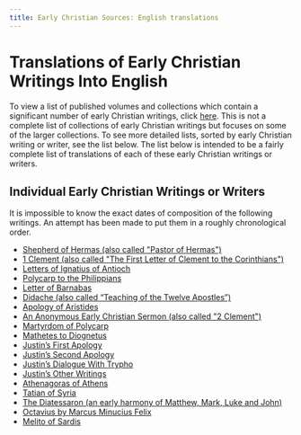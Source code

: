 ```yaml
---
title: Early Christian Sources: English translations
---
```


# Translations of Early Christian Writings Into English

To view a list of published volumes and collections which contain a significant number of early Christian writings, click [here](publishedcollections.html). This is not a complete list of collections of early Christian writings but focuses on some of the larger collections. To see more detailed lists, sorted by early Christian writing or writer, see the list below. The list below is intended to be a fairly complete list of translations of each of these early Christian writings or writers. 

## Individual Early Christian Writings or Writers

It is impossible to know the exact dates of composition of the following writings. An attempt has been made to put them in a roughly chronological order.

* [Shepherd of Hermas (also called "Pastor of Hermas")](shepherdofhermas.html)
* [1 Clement (also called "The First Letter of Clement to the Corinthians")](1clement.html)
* [Letters of Ignatius of Antioch](ignatiusofantioch.html)
* [Polycarp to the Philippians](polycarptothephilippians.html)
* [Letter of Barnabas](barnabas.html)
* [Didache (also called “Teaching of the Twelve Apostles”)](didache.html)
* [Apology of Aristides](apologyofaristides.html)
* [An Anonymous Early Christian Sermon (also called "2 Clement")](2clement.html)
* [Martyrdom of Polycarp](martyrdomofpolycarp.html)
* [Mathetes to Diognetus](diognetus.html)
* [Justin’s First Apology](justin-firstapology.html)
* [Justin’s Second Apology](justin-secondapology.html)
* [Justin’s Dialogue With Trypho](justin-dialoguewithtrypho.html)
* [Justin’s Other Writings](justin-other.html) 
* [Athenagoras of Athens](athenagorasofathens.html)
* [Tatian of Syria](tatian.html)
* [The Diatessaron (an early harmony of Matthew, Mark, Luke and John)](diatessaron.html)
* [Octavius by Marcus Minucius Felix](octavius.html)
* [Melito of Sardis](melitoofsardis.md)
